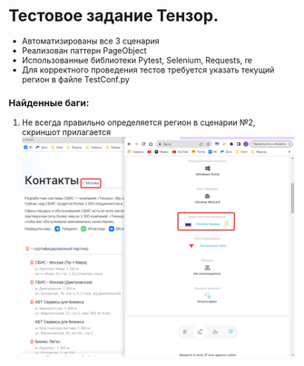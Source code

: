 # Тестовое задание Тензор.

- Автоматизированы все 3 сценария
- Реализован паттерн PageObject
- Использованные библиотеки Pytest, Selenium, Requests, re
- Для корректного проведения тестов требуется указать текущий регион в файле TestConf.py

### Найденные баги:
1. Не всегда правильно определяется регион в сценарии №2, скриншот прилагается
![2023-11-01_00-58-50.png](img%2F2023-11-01_00-58-50.png)